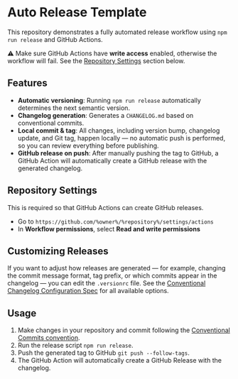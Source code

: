 # Auto Release Template

This repository demonstrates a fully automated release workflow using `npm run release` and GitHub Actions.

⚠️ Make sure GitHub Actions have **write access** enabled, otherwise the workflow will fail. See the [Repository Settings](#repository-settings) section below.

## Features

- **Automatic versioning**: Running `npm run release` automatically determines the next semantic version.
- **Changelog generation**: Generates a `CHANGELOG.md` based on conventional commits.
- **Local commit & tag**: All changes, including version bump, changelog update, and Git tag, happen locally — no automatic push is performed, so you can review everything before publishing.
- **GitHub release on push**: After manually pushing the tag to GitHub, a GitHub Action will automatically create a GitHub release with the generated changelog.

## Repository Settings

This is required so that GitHub Actions can create GitHub releases.

- Go to `https://github.com/%owner%/%repository%/settings/actions`
- In **Workflow permissions**, select **Read and write permissions**

## Customizing Releases

If you want to adjust how releases are generated — for example, changing the commit message format, tag prefix, or which commits appear in the changelog — you can edit the `.versionrc` file.
See the [Conventional Changelog Configuration Spec][conventional-changelog-spec-link] for all available options.

## Usage

1. Make changes in your repository and commit following the [Conventional Commits convention][conventional-commits-link].
1. Run the release script `npm run release`.
1. Push the generated tag to GitHub `git push --follow-tags`.
1. The GitHub Action will automatically create a GitHub Release with the changelog.

<!-- Links -->
[conventional-changelog-spec-link]: https://github.com/conventional-changelog/conventional-changelog-config-spec/blob/master/versions/2.2.0/README.md
[conventional-commits-link]: https://www.conventionalcommits.org/en/v1.0.0
